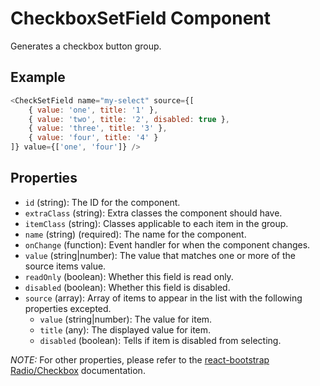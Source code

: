 # CheckboxSetField Component

Generates a checkbox button group.

## Example
```js
<CheckSetField name="my-select" source={[
	{ value: 'one', title: '1' },
	{ value: 'two', title: '2', disabled: true },
	{ value: 'three', title: '3' },
	{ value: 'four', title: '4' }
]} value={['one', 'four']} />
```

## Properties

 * `id` (string): The ID for the component.
 * `extraClass` (string): Extra classes the component should have.
 * `itemClass` (string): Classes applicable to each item in the group.
 * `name` (string) (required): The name for the component.
 * `onChange` (function): Event handler for when the component changes.
 * `value` (string|number): The value that matches one or more of the source items value.
 * `readOnly` (boolean): Whether this field is read only.
 * `disabled` (boolean): Whether this field is disabled.
 * `source` (array): Array of items to appear in the list with the following properties excepted.
   * `value` (string|number): The value for item.
   * `title` (any): The displayed value for item.
   * `disabled` (boolean): Tells if item is disabled from selecting.

 _NOTE:_ For other properties, please refer to the [react-bootstrap Radio/Checkbox](https://react-bootstrap.github.io/components.html#forms-props-checkbox) documentation.
